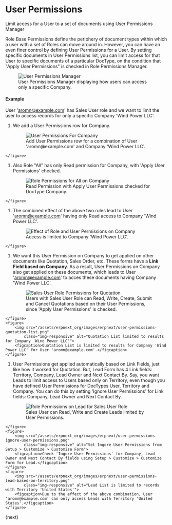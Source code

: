 # User Permissions

<p class="lead">Limit access for a User to a set of documents using User Permissions Manager</p>

Role Base Permissions define the periphery of document types within which a user with a set of Roles can move around in. However, you can have an even finer control by defining User Permissions for a User. By setting specific documents in User Permissions list, you can limit access for that User to specific documents of a particular DocType, on the condition that "Apply User Permissions" is checked in Role Permissions Manager.

<figure>
	<img src="/assets/erpnext_org/images/erpnext/user-permissions-company.png"
		class="img-responsive" alt="User Permissions Manager">
	<figcaption>User Permissions Manager displaying how users can access only a specific Company.</figcaption>
</figure>

#### Example

User 'aromn@example.com' has Sales User role and we want to limit the user to access records for only a specific Company 'Wind Power LLC'.

  1. We add a User Permissions row for Company.
	<figure>
		<img src="/assets/erpnext_org/images/erpnext/user-permission-user-limited-by-company.png"
			class="img-responsive" alt="User Permissions For Company">
		<figcaption>Add User Permissions row for a combination of User 'aromn@example.com' and Company 'Wind Power LLC'.</figcaption>
	</figure>

  1. Also Role "All" has only Read permission for Company, with 'Apply User Permissions' checked.
	<figure>
		<img src="/assets/erpnext_org/images/erpnext/user-permissions-company-role-all.png"
			class="img-responsive" alt="Role Permissions for All on Company">
		<figcaption>Read Permission with Apply User Permissions checked for DocType Company.</figcaption>
	</figure>

  1. The combined effect of the above two rules lead to User 'aromn@example.com' having only Read access to Company 'Wind Power LLC'.
	<figure>
		<img src="/assets/erpnext_org/images/erpnext/user-permissions-company-wind-power-llc.png"
			class="img-responsive" alt="Effect of Role and User Permissions on Company">
		<figcaption>Access is limited to Company 'Wind Power LLC'.</figcaption>
	</figure>

  1. We want this User Permission on Company to get applied on other documents like Quotation, Sales Order, etc.
These forms have a **Link Field based on Company**. As a result, User Permissions on Company also get applied on these documents, which leads to User 'aromn@example.com' to acces these documents having Company 'Wind Power LLC'.
	<figure>
		<img src="/assets/erpnext_org/images/erpnext/user-permissions-quotation-sales-user.png"
			class="img-responsive" alt="Sales User Role Permissions for Quotation">
		<figcaption>Users with Sales User Role can Read, Write, Create, Submit and Cancel Quotations based on their User Permissions, since 'Apply User Permissions' is checked.</figcaption>
	</figure>
	<figure>
		<img src="/assets/erpnext_org/images/erpnext/user-permissions-quotation-list.png"
			class="img-responsive" alt="Quotation List limited to results for Company 'Wind Power LLC'">
		<figcaption>Quotation List is limited to results for Company 'Wind Power LLC' for User 'aromn@example.com'.</figcaption>
	</figure>

  1. User Permissions get applied automatically based on Link Fields, just like how it worked for Quotation. But, Lead Form has 4 Link fields: Territory, Company, Lead Owner and Next Contact By. Say, you want Leads to limit access to Users based only on Territory, even though you have defined User Permissions for DocTypes User, Territory and Company. You can do this by setting 'Ignore User Permissions' for Link fields: Company, Lead Owner and Next Contact By.
	<figure>
		<img src="/assets/erpnext_org/images/erpnext/user-permissions-lead-role-permissions.png"
			class="img-responsive" alt="Role Permissions on Lead for Sales User Role">
		<figcaption>Sales User can Read, Write and Create Leads limited by User Permissions.</figcaption>
	</figure>
	<figure>
		<img src="/assets/erpnext_org/images/erpnext/user-permissions-ignore-user-permissions.png"
			class="img-responsive" alt="Set Ingore User Permissions from Setup > Customize > Customize Form">
		<figcaption>Check 'Ingore User Permissions' for Company, Lead Owner and Next Contact By fields using Setup > Customize > Customize Form for Lead.</figcaption>
	</figure>
	<figure>
		<img src="/assets/erpnext_org/images/erpnext/user-permissions-lead-based-on-territory.png"
			class="img-responsive" alt="Lead List is limited to records with Territory 'United States'">
		<figcaption>Due to the effect of the above combination, User 'aromn@example.com' can only access Leads with Territory 'United States'.</figcaption>
	</figure>

{next}

